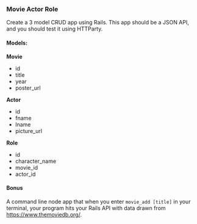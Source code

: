 ### Movie Actor Role

Create a 3 model CRUD app using Rails. This app should be a JSON API, and you should test it using HTTParty.

#### Models:

**Movie**
  * id
  * title
  * year
  * poster_url

**Actor**
  * id
  * fname
  * lname
  * picture_url

**Role**
  * id
  * character_name
  * movie_id
  * actor_id

#### Bonus

A command line node app that when you enter `movie_add [title]` in your terminal, your program hits your Rails API with data drawn from https://www.themoviedb.org/. 